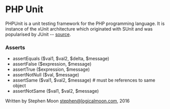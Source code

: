 # PHP Unit

PHPUnit  is a unit testing framework for the PHP programming language. It is
instance of the xUnit architecture which originated with SUnit and was
popularised by JUnit -- [source](https://en.wikipedia.org/wiki/PHPUnit).

### Asserts
* assertEquals ($val1, $val2, $delta, $message)
* assertFalse ($expression, $message)
* assertTrue ($expression, $message)
* assertNotNull ($val, $message)
* assertSame ($val1, $val2, $message) # must be references to same object
* assertNotSame ($val1, $val2, $message)

Written by Stephen Moon stephen@logicalmoon.com, 2016
